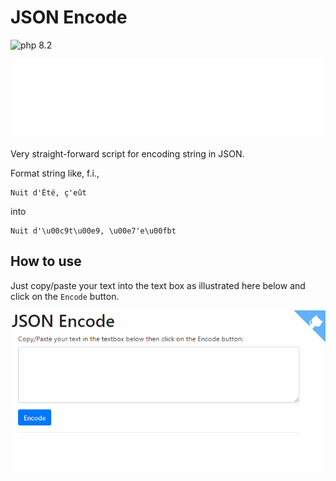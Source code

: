 # JSON Encode

![php 8.2](https://img.shields.io/badge/php-8.2-brightgreen?style=flat)

![Banner](./banner.svg)

Very straight-forward script for encoding string in JSON.

Format string like, f.i.,

```
Nuit d'Été, ç'eût
```

into

```
Nuit d'\u00c9t\u00e9, \u00e7'e\u00fbt
```

## How to use

Just copy/paste your text into the text box as illustrated here below and click on the `Encode` button.

![json_encode](images/demo.gif)
